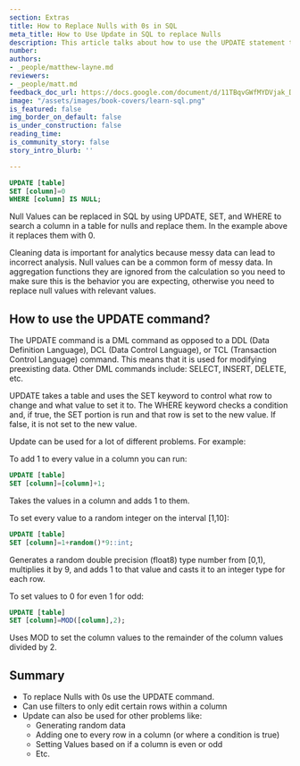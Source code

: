 ```yaml
---
section: Extras
title: How to Replace Nulls with 0s in SQL
meta_title: How to Use Update in SQL to replace Nulls
description: This article talks about how to use the UPDATE statement to clean data.
number: 
authors:
- _people/matthew-layne.md
reviewers:
- _people/matt.md
feedback_doc_url: https://docs.google.com/document/d/11TBqvGWfMYDVjak_DDfyGRrd7Y5cpUzR6ICxlC5EVNc/edit?usp=sharing
image: "/assets/images/book-covers/learn-sql.png"
is_featured: false
img_border_on_default: false
is_under_construction: false
reading_time: 
is_community_story: false
story_intro_blurb: ''

---
```

```sql
UPDATE [table]
SET [column]=0
WHERE [column] IS NULL;
```

Null Values can be replaced in SQL by using UPDATE, SET, and WHERE to search a column in a table for nulls and replace them. In the example above it replaces them with 0.

Cleaning data is important for analytics because messy data can lead to incorrect analysis. Null values can be a common form of messy data. In aggregation functions they are ignored from the calculation so you need to make sure this is the behavior you are expecting, otherwise you need to replace null values with relevant values.

## How to use the UPDATE command?

The UPDATE command is a DML command as opposed to a DDL (Data Definition Language), DCL (Data Control Language), or TCL (Transaction Control Language) command. This means that it is used for modifying preexisting data. Other DML commands include: SELECT, INSERT, DELETE, etc.

UPDATE takes a table and uses the SET keyword to control what row to change and what value to set it to. The WHERE keyword checks a condition and, if true, the SET portion is run and that row is set to the new value. If false, it is not set to the new value.

Update can be used for a lot of different problems. For example:

To add 1 to every value in a column you can run:

```sql
UPDATE [table]
SET [column]=[column]+1;
```

Takes the values in a column and adds 1 to them.

To set every value to a random integer on the interval \[1,10\]:

```sql
UPDATE [table]
SET [column]=1+random()*9::int;
```

Generates a random double precision (float8) type number from \[0,1), multiplies it by 9, and adds 1 to that value and casts it to an integer type for each row.

To set values to 0 for even 1 for odd:

```sql
UPDATE [table]
SET [column]=MOD([column],2);
```

Uses MOD to set the column values to the remainder of the column values divided by 2.

## Summary

* To replace Nulls with 0s use the UPDATE command.
* Can use filters to only edit certain rows within a column
* Update can also be used for other problems like:
  * Generating random data
  * Adding one to every row in a column (or where a condition is true)
  * Setting Values based on if a column is even or odd
  * Etc.